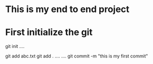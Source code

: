 # This is my end to end project
# First initialize the git
git init
....

git add abc.txt
git add .
....
....
git commit -m "this is my first commit"